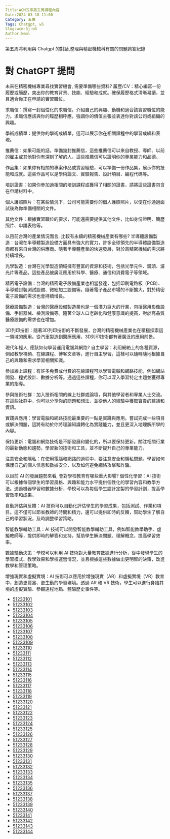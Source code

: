```yaml
---
Title:WCM五專第五周課程內容
Date:2024-03-18 11:00
Category: 五專
Tags: Chatgpt, w5
Slug:wcm-5j-w5
Author:kmol
---
```


第五周將利用與 Chatgpt 的對話,整理與精密機械科有關的問題詢答紀錄

 <!-- PELICAN_END_SUMMARY -->

 # 對 ChatGPT 提問
 
 未來在精密機械專業尋找實習機會, 需要準備哪些資料?
 履歷/CV：精心編寫一份履歷或簡歷，突出你的教育背景、技能、經驗和成就。確保履歷格式清晰易讀，並且適合你正在申請的實習職位。

 求職信：撰寫一封個性化的求職信，介紹自己的興趣、動機和適合該實習職位的能力。求職信應該與你的履歷相呼應，強調你的價值主張並表達你對該公司或組織的興趣。

 學術成績單：提供你的學術成績單，這可以展示你在相關課程中的學習成績和表現。

 推薦信：如果可能的話，準備幾封推薦信，這些推薦信可以來自教授、導師、以前的雇主或其他對你有深刻了解的人。這些推薦信可以證明你的專業能力和品德。

 作品集：如果你有相關的專案作品或實習經驗，可以準備一份作品集，展示你的技能和成就。這些作品可以是學術論文、實驗報告、設計項目、編程代碼等。

 培訓證書：如果你參加過相關的培訓課程或獲得了相關的證書，請將這些證書包含在申請材料中。

 個人護照照片：在某些情況下，公司可能需要你的個人護照照片，以便在你通過面試後為你準備相關的文件。

 其他文件：根據實習職位的要求，可能還需要提供其他文件，比如身份證明、簡歷照片、申請表格等。

 以目前台灣的產業情況而言, 比較有永續的精密機械產業有哪些?
 半導體設備製造：台灣在半導體製造設備方面具有強大的實力，許多全球領先的半導體設備製造商都有來自台灣的供應商。隨著半導體產業的快速發展，對於高精密機械的需求將持續增長。

 光學製造：台灣在光學製造領域擁有豐富的資源和技術，包括光學元件、鏡頭、濾光片等產品。這些產品被廣泛應用於科學、醫療、通信和消費電子等領域。

 精密電子設備：台灣的精密電子設備產業也相當發達，包括印刷電路板（PCB）、半導體封裝測試設備、微細加工設備等。隨著電子產品市場的不斷擴大，對於精密電子設備的需求也會持續增長。

 醫療設備製造：台灣的醫療設備製造業也是一個潛力巨大的行業，包括醫用影像設備、手術器械、檢測設備等。隨著全球人口老齡化和健康意識的提高，對於高品質醫療設備的需求也在增加。

 3D列印技術：隨著3D列印技術的不斷發展，台灣的精密機械產業也在積極探索這一領域的應用。從汽車製造到醫療應用，3D列印技術都有著廣泛的應用前景。

 現代年輕人, 應該如何學習運用電腦與網路?
 自主學習：利用網絡上的各種資源，例如教學視頻、在線課程、博客文章等，進行自主學習。這樣可以隨時隨地根據自己的興趣和需求學習相關知識。

 參加線上課程：有許多免費或付費的在線課程可以學習電腦和網路技能，例如網站開發、程式設計、數據分析等。通過這些課程，你可以深入學習特定主題並獲得專業的指導。

 參與技術社群：加入技術相關的線上社群或論壇，與其他學習者和專業人士交流。在這些社群中，你可以分享你的問題和想法，並從他人的經驗中獲取寶貴的建議和資訊。

 實踐與應用：學習電腦和網路技能最重要的一點是實踐與應用。嘗試完成一些項目或解決問題，這將有助於你將理論知識轉化為實踐能力，並且更深入地理解所學的內容。

 保持更新：電腦和網路技術是不斷發展和變化的，所以要保持更新。關注相關行業的最新動態和趨勢，學習新的技術和工具，並不斷提升自己的專業能力。

 注意安全和隱私：在使用電腦和網路的過程中，要注意安全和隱私問題。學習如何保護自己的個人信息和數據安全，以及如何避免網絡攻擊和詐騙。

 以目前 AI 的發展趨勢來看, 會對學校教育有哪些重大影響?
 個性化學習：AI 技術可以根據每個學生的學習風格、興趣和能力水平提供個性化的學習內容和教學方法。透過機器學習和數據分析，學校可以為每個學生設計定製的學習計劃，提高學習效率和成果。

 自動評估與反饋：AI 技術可以自動化評估學生的學習成果，包括測試、作業和項目。這不僅可以節省教師的時間和精力，還可以提供即時的反饋，幫助學生了解自己的學習狀況，及時調整學習策略。

 智能教學輔助工具：AI 技術可以開發智能教學輔助工具，例如智能教學助手、虛擬教師等，提供即時的解答和支持，幫助學生解決問題、理解概念，提高學習效率。

 數據驅動決策：學校可以利用 AI 技術對大量教育數據進行分析，從中發現學生的學習模式、教學效果和學校運營情況，並且根據這些數據做出更明智的決策，改進教學和管理策略。

 增強現實和虛擬實境：AI 技術可以應用於增強現實（AR）和虛擬實境（VR）教育中，創造更豐富、更生動的學習環境。透過 AR 和 VR 技術，學生可以進行身臨其境的虛擬實驗、參觀遠程地點、體驗歷史事件等。
 <ul>
     <li><a href="https://github.com/Chen-Yi-jing/wcm2024" target="_blank">51233101</a></li>
     <li><a href="https://github.com/51233102/wcm2024" target="_blank">51233102</a></li>
     <li><a href="https://github.com/Lin-Si-yu/wcm2024" target="_blank">51233103</a></li>
     <li><a href="https://github.com/kylechan092804/wcm2024" target="_blank">51233104</a></li>
     <li><a href="https://github.com/51233105/wcm2024" target="_blank">51233105</a></li>
     <li><a href="https://github.com/51233106/wcm2024" target="_blank">51233106</a></li>
     <li><a href="https://github.com/51233107/wcm2024" target="_blank">51233107</a></li>
     <li><a href="https://github.com/51233108/wcm2024" target="_blank">51233108</a></li>
     <li><a href="https://github.com/51233109/wcm2024" target="_blank">51233109</a></li>
     <li><a href="https://github.com/ssssuuuuyyyyy/wcm2024" target="_blank">51233110</a></li>
     <li><a href="https://github.com/51233111/wcm2024" target="_blank">51233111</a></li>
     <li><a href="https://github.com/51233112/wcm2024" target="_blank">51233112</a></li>
     <li><a href="https://github.com/51233113/wcm2024" target="_blank">51233113</a></li>
     <li><a href="https://github.com/51233114/wcm2024" target="_blank">51233114</a></li>
     <li><a href="https://github.com/51233115/wcm2024" target="_blank">51233115</a></li>
     <li><a href="https://github.com/51233116/wcm2024" target="_blank">51233116</a></li>
     <li><a href="https://github.com/51233117/wcm2024" target="_blank">51233117</a></li>
     <li><a href="https://github.com/51233118/wcm2024" target="_blank">51233118</a></li>
     <li><a href="https://github.com/boyi1217/wcm2024" target="_blank">51233119</a></li>
     <li><a href="https://github.com/Yaosunset/wcm2024" target="_blank">51233120</a></li>
     <li><a href="https://github.com/51233121/wcm2024" target="_blank">51233121</a></li>
     <li><a href="https://github.com/zsw08/wcm2024" target="_blank">51233122</a></li>
     <li><a href="https://github.com/51233123/wcm2024" target="_blank">51233123</a></li>
     <li><a href="https://github.com/51233124/wcm2024" target="_blank">51233124</a></li>
     <li><a href="https://github.com/gyjbujy/51233125/wcm2024" target="_blank">51233125</a></li>
     <li><a href="https://github.com/51233126/wcm2024" target="_blank">51233126</a></li>
     <li><a href="https://github.com/kaixiang1220/wcm2024" target="_blank">51233127</a></li>
     <li><a href="https://github.com/51233128/wcm2024" target="_blank">51233128</a></li>
     <li><a href="https://github.com/51233129/wcm2024" target="_blank">51233129</a></li>
     <li><a href="https://github.com/51233130/wcm2024" target="_blank">51233130</a></li>
     <li><a href="https://github.com/51233131/wcm2024" target="_blank">51233131</a></li>
     <li><a href="https://github.com/51233132/wcm2024" target="_blank">51233132</a></li>
     <li><a href="https://github.com/51233133/wcm2024" target="_blank">51233133</a></li>
     <li><a href="https://github.com/51233134/wcm2024" target="_blank">51233134</a></li>
     <li><a href="https://github.com/51233135/wcm2024" target="_blank">51233135</a></li>
     <li><a href="https://github.com/51233136/wcm2024" target="_blank">51233136</a></li>
     <li><a href="https://github.com/51233137/wcm2024" target="_blank">51233137</a></li>
     <li><a href="https://github.com/51233138/wcm2024" target="_blank">51233138</a></li>
     <li><a href="https://github.com/51233139/wcm2024" target="_blank">51233139</a></li>
     <li><a href="https://github.com/51233140/wcm2024" target="_blank">51233140</a></li>
     <li><a href="https://github.com/51233141/wcm2024" target="_blank">51233141</a></li>
     <li><a href="https://github.com/51233142/wcm2024" target="_blank">51233142</a></li>
     <li><a href="https://github.com/51233143/wcm2024" target="_blank">51233143</a></li>
     <li><a href="https://github.com/51233144/wcm2024" target="_blank">51233144</a></li>
 </ul>
